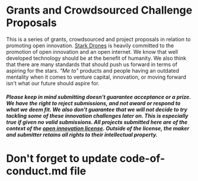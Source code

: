 # Grants and Crowdsourced Challenge Proposals
This is a series of grants, crowdsourced and project proposals in relation to promoting open innovation. [Stark Drones](https://www.starkdrones.org) is heavily committed to the promotion of open innovation and an open internet. We know that well developed technology should be at the benefit of humanity. We also think that there are many standards that should push us forward in terms of aspiring for the stars. *"Me to"* products and people having an outdated mentality when it comes to venture capital, innovation, or moving forward isn't what our future should aspire for.

##### Please keep in mind submitting doesn't guarantee acceptance or a prize. We have the right to reject submissions, and not award or respond to what we deem fit. We also don't guarantee that we will not decide to try tackling some of these innovation challenges later on. This is especially true if given no valid submissions. All projects submitted here are of the context of the [open innovation license](https://github.com/StarkDrones/OIN). Outside of the license, the maker and submitter retains all rights to their intellectual property.

# Don't forget to update code-of-conduct.md file
